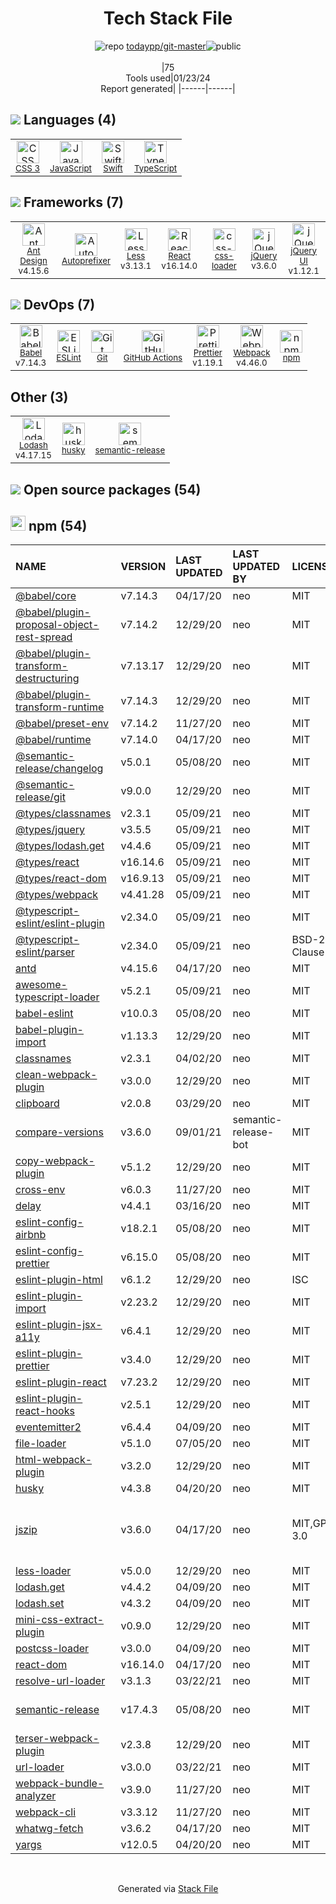 <!--
&lt;--- Readme.md Snippet without images Start ---&gt;
## Tech Stack
todaypp/git-master is built on the following main stack:

- [Swift](https://developer.apple.com/swift/) – Languages
- [React](https://reactjs.org/) – Javascript UI Libraries
- [jQuery](http://jquery.com/) – Javascript UI Libraries
- [jQuery UI](http://jqueryui.com/) – Javascript UI Libraries
- [Less](http://lesscss.org/) – CSS Pre-processors / Extensions
- [JavaScript](https://developer.mozilla.org/en-US/docs/Web/JavaScript) – Languages
- [TypeScript](http://www.typescriptlang.org) – Languages
- [Webpack](http://webpack.js.org) – JS Build Tools / JS Task Runners
- [Autoprefixer](https://github.com/postcss/autoprefixer) – CSS Pre-processors / Extensions
- [Lodash](https://lodash.com) – Javascript Utilities & Libraries
- [Babel](http://babeljs.io/) – JavaScript Compilers
- [ESLint](http://eslint.org/) – Code Review
- [Ant Design](https://ant.design) – JavaScript Framework Components
- [Prettier](https://prettier.io/) – Code Review
- [css-loader](https://github.com/webpack-contrib/css-loader) – CSS Pre-processors / Extensions
- [GitHub Actions](https://github.com/features/actions) – Continuous Integration

Full tech stack [here](/techstack.md)

&lt;--- Readme.md Snippet without images End ---&gt;

&lt;--- Readme.md Snippet with images Start ---&gt;
## Tech Stack
todaypp/git-master is built on the following main stack:

- <img width='25' height='25' src='https://img.stackshare.io/service/1009/tuHsaI2U.png' alt='Swift'/> [Swift](https://developer.apple.com/swift/) – Languages
- <img width='25' height='25' src='https://img.stackshare.io/service/1020/OYIaJ1KK.png' alt='React'/> [React](https://reactjs.org/) – Javascript UI Libraries
- <img width='25' height='25' src='https://img.stackshare.io/service/1021/lxEKmMnB_400x400.jpg' alt='jQuery'/> [jQuery](http://jquery.com/) – Javascript UI Libraries
- <img width='25' height='25' src='https://img.stackshare.io/service/1022/jqueryui_avatar_96.png' alt='jQuery UI'/> [jQuery UI](http://jqueryui.com/) – Javascript UI Libraries
- <img width='25' height='25' src='https://img.stackshare.io/service/1170/default_957cbc0168b4d37265e264469c888f776e57f42c.png' alt='Less'/> [Less](http://lesscss.org/) – CSS Pre-processors / Extensions
- <img width='25' height='25' src='https://img.stackshare.io/service/1209/javascript.jpeg' alt='JavaScript'/> [JavaScript](https://developer.mozilla.org/en-US/docs/Web/JavaScript) – Languages
- <img width='25' height='25' src='https://img.stackshare.io/service/1612/bynNY5dJ.jpg' alt='TypeScript'/> [TypeScript](http://www.typescriptlang.org) – Languages
- <img width='25' height='25' src='https://img.stackshare.io/service/1682/IMG_4636.PNG' alt='Webpack'/> [Webpack](http://webpack.js.org) – JS Build Tools / JS Task Runners
- <img width='25' height='25' src='https://img.stackshare.io/service/2202/72d087642cfce6fef6f2dabec5bf49e8_400x400.png' alt='Autoprefixer'/> [Autoprefixer](https://github.com/postcss/autoprefixer) – CSS Pre-processors / Extensions
- <img width='25' height='25' src='https://img.stackshare.io/service/2438/lodash.png' alt='Lodash'/> [Lodash](https://lodash.com) – Javascript Utilities & Libraries
- <img width='25' height='25' src='https://img.stackshare.io/service/2739/-1wfGjNw.png' alt='Babel'/> [Babel](http://babeljs.io/) – JavaScript Compilers
- <img width='25' height='25' src='https://img.stackshare.io/service/3337/Q4L7Jncy.jpg' alt='ESLint'/> [ESLint](http://eslint.org/) – Code Review
- <img width='25' height='25' src='https://img.stackshare.io/service/6112/12101536.png' alt='Ant Design'/> [Ant Design](https://ant.design) – JavaScript Framework Components
- <img width='25' height='25' src='https://img.stackshare.io/service/7035/default_66f265943abed56bcdbfca1c866a4261b1fbb063.jpg' alt='Prettier'/> [Prettier](https://prettier.io/) – Code Review
- <img width='25' height='25' src='https://img.stackshare.io/service/8074/default_d2b16fd6997fb2e164de645a34f9b8d5a880d999.png' alt='css-loader'/> [css-loader](https://github.com/webpack-contrib/css-loader) – CSS Pre-processors / Extensions
- <img width='25' height='25' src='https://img.stackshare.io/service/11563/actions.png' alt='GitHub Actions'/> [GitHub Actions](https://github.com/features/actions) – Continuous Integration

Full tech stack [here](/techstack.md)

&lt;--- Readme.md Snippet with images End ---&gt;
-->
<div align="center">

# Tech Stack File
![](https://img.stackshare.io/repo.svg "repo") [todaypp/git-master](https://github.com/todaypp/git-master)![](https://img.stackshare.io/public_badge.svg "public")
<br/><br/>
|75<br/>Tools used|01/23/24 <br/>Report generated|
|------|------|
</div>

## <img src='https://img.stackshare.io/languages.svg'/> Languages (4)
<table><tr>
  <td align='center'>
  <img width='36' height='36' src='https://img.stackshare.io/service/6727/css.png' alt='CSS 3'>
  <br>
  <sub><a href="https://developer.mozilla.org/en-US/docs/Web/CSS/CSS3">CSS 3</a></sub>
  <br>
  <sub></sub>
</td>

<td align='center'>
  <img width='36' height='36' src='https://img.stackshare.io/service/1209/javascript.jpeg' alt='JavaScript'>
  <br>
  <sub><a href="https://developer.mozilla.org/en-US/docs/Web/JavaScript">JavaScript</a></sub>
  <br>
  <sub></sub>
</td>

<td align='center'>
  <img width='36' height='36' src='https://img.stackshare.io/service/1009/tuHsaI2U.png' alt='Swift'>
  <br>
  <sub><a href="https://developer.apple.com/swift/">Swift</a></sub>
  <br>
  <sub></sub>
</td>

<td align='center'>
  <img width='36' height='36' src='https://img.stackshare.io/service/1612/bynNY5dJ.jpg' alt='TypeScript'>
  <br>
  <sub><a href="http://www.typescriptlang.org">TypeScript</a></sub>
  <br>
  <sub></sub>
</td>

</tr>
</table>

## <img src='https://img.stackshare.io/frameworks.svg'/> Frameworks (7)
<table><tr>
  <td align='center'>
  <img width='36' height='36' src='https://img.stackshare.io/service/6112/12101536.png' alt='Ant Design'>
  <br>
  <sub><a href="https://ant.design">Ant Design</a></sub>
  <br>
  <sub>v4.15.6</sub>
</td>

<td align='center'>
  <img width='36' height='36' src='https://img.stackshare.io/service/2202/72d087642cfce6fef6f2dabec5bf49e8_400x400.png' alt='Autoprefixer'>
  <br>
  <sub><a href="https://github.com/postcss/autoprefixer">Autoprefixer</a></sub>
  <br>
  <sub></sub>
</td>

<td align='center'>
  <img width='36' height='36' src='https://img.stackshare.io/service/1170/default_957cbc0168b4d37265e264469c888f776e57f42c.png' alt='Less'>
  <br>
  <sub><a href="http://lesscss.org/">Less</a></sub>
  <br>
  <sub>v3.13.1</sub>
</td>

<td align='center'>
  <img width='36' height='36' src='https://img.stackshare.io/service/1020/OYIaJ1KK.png' alt='React'>
  <br>
  <sub><a href="https://reactjs.org/">React</a></sub>
  <br>
  <sub>v16.14.0</sub>
</td>

<td align='center'>
  <img width='36' height='36' src='https://img.stackshare.io/service/8074/default_d2b16fd6997fb2e164de645a34f9b8d5a880d999.png' alt='css-loader'>
  <br>
  <sub><a href="https://github.com/webpack-contrib/css-loader">css-loader</a></sub>
  <br>
  <sub></sub>
</td>

<td align='center'>
  <img width='36' height='36' src='https://img.stackshare.io/service/1021/lxEKmMnB_400x400.jpg' alt='jQuery'>
  <br>
  <sub><a href="http://jquery.com/">jQuery</a></sub>
  <br>
  <sub>v3.6.0</sub>
</td>

<td align='center'>
  <img width='36' height='36' src='https://img.stackshare.io/service/1022/jqueryui_avatar_96.png' alt='jQuery UI'>
  <br>
  <sub><a href="http://jqueryui.com/">jQuery UI</a></sub>
  <br>
  <sub>v1.12.1</sub>
</td>

</tr>
</table>

## <img src='https://img.stackshare.io/devops.svg'/> DevOps (7)
<table><tr>
  <td align='center'>
  <img width='36' height='36' src='https://img.stackshare.io/service/2739/-1wfGjNw.png' alt='Babel'>
  <br>
  <sub><a href="http://babeljs.io/">Babel</a></sub>
  <br>
  <sub>v7.14.3</sub>
</td>

<td align='center'>
  <img width='36' height='36' src='https://img.stackshare.io/service/3337/Q4L7Jncy.jpg' alt='ESLint'>
  <br>
  <sub><a href="http://eslint.org/">ESLint</a></sub>
  <br>
  <sub></sub>
</td>

<td align='center'>
  <img width='36' height='36' src='https://img.stackshare.io/service/1046/git.png' alt='Git'>
  <br>
  <sub><a href="http://git-scm.com/">Git</a></sub>
  <br>
  <sub></sub>
</td>

<td align='center'>
  <img width='36' height='36' src='https://img.stackshare.io/service/11563/actions.png' alt='GitHub Actions'>
  <br>
  <sub><a href="https://github.com/features/actions">GitHub Actions</a></sub>
  <br>
  <sub></sub>
</td>

<td align='center'>
  <img width='36' height='36' src='https://img.stackshare.io/service/7035/default_66f265943abed56bcdbfca1c866a4261b1fbb063.jpg' alt='Prettier'>
  <br>
  <sub><a href="https://prettier.io/">Prettier</a></sub>
  <br>
  <sub>v1.19.1</sub>
</td>

<td align='center'>
  <img width='36' height='36' src='https://img.stackshare.io/service/1682/IMG_4636.PNG' alt='Webpack'>
  <br>
  <sub><a href="http://webpack.js.org">Webpack</a></sub>
  <br>
  <sub>v4.46.0</sub>
</td>

<td align='center'>
  <img width='36' height='36' src='https://img.stackshare.io/service/1120/lejvzrnlpb308aftn31u.png' alt='npm'>
  <br>
  <sub><a href="https://www.npmjs.com/">npm</a></sub>
  <br>
  <sub></sub>
</td>

</tr>
</table>

## Other (3)
<table><tr>
  <td align='center'>
  <img width='36' height='36' src='https://img.stackshare.io/service/2438/lodash.png' alt='Lodash'>
  <br>
  <sub><a href="https://lodash.com">Lodash</a></sub>
  <br>
  <sub>v4.17.15</sub>
</td>

<td align='center'>
  <img width='36' height='36' src='https://img.stackshare.io/service/9527/5502029.jpeg' alt='husky'>
  <br>
  <sub><a href="https://github.com/typicode/husky">husky</a></sub>
  <br>
  <sub></sub>
</td>

<td align='center'>
  <img width='36' height='36' src='https://img.stackshare.io/service/10156/12867925.png' alt='semantic-release'>
  <br>
  <sub><a href="https://github.com/semantic-release/semantic-release">semantic-release</a></sub>
  <br>
  <sub></sub>
</td>

</tr>
</table>


## <img src='https://img.stackshare.io/group.svg' /> Open source packages (54)</h2>

## <img width='24' height='24' src='https://img.stackshare.io/service/1120/lejvzrnlpb308aftn31u.png'/> npm (54)

|NAME|VERSION|LAST UPDATED|LAST UPDATED BY|LICENSE|VULNERABILITIES|
|:------|:------|:------|:------|:------|:------|
|[@babel/core](https://www.npmjs.com/@babel/core)|v7.14.3|04/17/20|neo |MIT|N/A|
|[@babel/plugin-proposal-object-rest-spread](https://www.npmjs.com/@babel/plugin-proposal-object-rest-spread)|v7.14.2|12/29/20|neo |MIT|N/A|
|[@babel/plugin-transform-destructuring](https://www.npmjs.com/@babel/plugin-transform-destructuring)|v7.13.17|12/29/20|neo |MIT|N/A|
|[@babel/plugin-transform-runtime](https://www.npmjs.com/@babel/plugin-transform-runtime)|v7.14.3|12/29/20|neo |MIT|N/A|
|[@babel/preset-env](https://www.npmjs.com/@babel/preset-env)|v7.14.2|11/27/20|neo |MIT|N/A|
|[@babel/runtime](https://www.npmjs.com/@babel/runtime)|v7.14.0|04/17/20|neo |MIT|N/A|
|[@semantic-release/changelog](https://www.npmjs.com/@semantic-release/changelog)|v5.0.1|05/08/20|neo |MIT|N/A|
|[@semantic-release/git](https://www.npmjs.com/@semantic-release/git)|v9.0.0|12/29/20|neo |MIT|N/A|
|[@types/classnames](https://www.npmjs.com/@types/classnames)|v2.3.1|05/09/21|neo |MIT|N/A|
|[@types/jquery](https://www.npmjs.com/@types/jquery)|v3.5.5|05/09/21|neo |MIT|N/A|
|[@types/lodash.get](https://www.npmjs.com/@types/lodash.get)|v4.4.6|05/09/21|neo |MIT|N/A|
|[@types/react](https://www.npmjs.com/@types/react)|v16.14.6|05/09/21|neo |MIT|N/A|
|[@types/react-dom](https://www.npmjs.com/@types/react-dom)|v16.9.13|05/09/21|neo |MIT|N/A|
|[@types/webpack](https://www.npmjs.com/@types/webpack)|v4.41.28|05/09/21|neo |MIT|N/A|
|[@typescript-eslint/eslint-plugin](https://www.npmjs.com/@typescript-eslint/eslint-plugin)|v2.34.0|05/09/21|neo |MIT|N/A|
|[@typescript-eslint/parser](https://www.npmjs.com/@typescript-eslint/parser)|v2.34.0|05/09/21|neo |BSD-2-Clause|N/A|
|[antd](https://www.npmjs.com/antd)|v4.15.6|04/17/20|neo |MIT|N/A|
|[awesome-typescript-loader](https://www.npmjs.com/awesome-typescript-loader)|v5.2.1|05/09/21|neo |MIT|N/A|
|[babel-eslint](https://www.npmjs.com/babel-eslint)|v10.0.3|05/08/20|neo |MIT|N/A|
|[babel-plugin-import](https://www.npmjs.com/babel-plugin-import)|v1.13.3|12/29/20|neo |MIT|N/A|
|[classnames](https://www.npmjs.com/classnames)|v2.3.1|04/02/20|neo |MIT|N/A|
|[clean-webpack-plugin](https://www.npmjs.com/clean-webpack-plugin)|v3.0.0|12/29/20|neo |MIT|N/A|
|[clipboard](https://www.npmjs.com/clipboard)|v2.0.8|03/29/20|neo |MIT|N/A|
|[compare-versions](https://www.npmjs.com/compare-versions)|v3.6.0|09/01/21|semantic-release-bot |MIT|N/A|
|[copy-webpack-plugin](https://www.npmjs.com/copy-webpack-plugin)|v5.1.2|12/29/20|neo |MIT|N/A|
|[cross-env](https://www.npmjs.com/cross-env)|v6.0.3|11/27/20|neo |MIT|N/A|
|[delay](https://www.npmjs.com/delay)|v4.4.1|03/16/20|neo |MIT|N/A|
|[eslint-config-airbnb](https://www.npmjs.com/eslint-config-airbnb)|v18.2.1|05/08/20|neo |MIT|N/A|
|[eslint-config-prettier](https://www.npmjs.com/eslint-config-prettier)|v6.15.0|05/08/20|neo |MIT|N/A|
|[eslint-plugin-html](https://www.npmjs.com/eslint-plugin-html)|v6.1.2|12/29/20|neo |ISC|N/A|
|[eslint-plugin-import](https://www.npmjs.com/eslint-plugin-import)|v2.23.2|12/29/20|neo |MIT|N/A|
|[eslint-plugin-jsx-a11y](https://www.npmjs.com/eslint-plugin-jsx-a11y)|v6.4.1|12/29/20|neo |MIT|N/A|
|[eslint-plugin-prettier](https://www.npmjs.com/eslint-plugin-prettier)|v3.4.0|12/29/20|neo |MIT|N/A|
|[eslint-plugin-react](https://www.npmjs.com/eslint-plugin-react)|v7.23.2|12/29/20|neo |MIT|N/A|
|[eslint-plugin-react-hooks](https://www.npmjs.com/eslint-plugin-react-hooks)|v2.5.1|12/29/20|neo |MIT|N/A|
|[eventemitter2](https://www.npmjs.com/eventemitter2)|v6.4.4|04/09/20|neo |MIT|N/A|
|[file-loader](https://www.npmjs.com/file-loader)|v5.1.0|07/05/20|neo |MIT|N/A|
|[html-webpack-plugin](https://www.npmjs.com/html-webpack-plugin)|v3.2.0|12/29/20|neo |MIT|N/A|
|[husky](https://www.npmjs.com/husky)|v4.3.8|04/20/20|neo |MIT|N/A|
|[jszip](https://www.npmjs.com/jszip)|v3.6.0|04/17/20|neo |MIT,GPL-3.0|[CVE-2022-48285](https://github.com/advisories/GHSA-36fh-84j7-cv5h) (High)<br/>[CVE-2021-23413](https://github.com/advisories/GHSA-jg8v-48h5-wgxg) (Moderate)|
|[less-loader](https://www.npmjs.com/less-loader)|v5.0.0|12/29/20|neo |MIT|N/A|
|[lodash.get](https://www.npmjs.com/lodash.get)|v4.4.2|04/09/20|neo |MIT|N/A|
|[lodash.set](https://www.npmjs.com/lodash.set)|v4.3.2|04/09/20|neo |MIT|N/A|
|[mini-css-extract-plugin](https://www.npmjs.com/mini-css-extract-plugin)|v0.9.0|12/29/20|neo |MIT|N/A|
|[postcss-loader](https://www.npmjs.com/postcss-loader)|v3.0.0|04/09/20|neo |MIT|N/A|
|[react-dom](https://www.npmjs.com/react-dom)|v16.14.0|04/17/20|neo |MIT|N/A|
|[resolve-url-loader](https://www.npmjs.com/resolve-url-loader)|v3.1.3|03/22/21|neo |MIT|N/A|
|[semantic-release](https://www.npmjs.com/semantic-release)|v17.4.3|05/08/20|neo |MIT|[CVE-2022-31051](https://github.com/advisories/GHSA-x2pg-mjhr-2m5x) (Moderate)|
|[terser-webpack-plugin](https://www.npmjs.com/terser-webpack-plugin)|v2.3.8|12/29/20|neo |MIT|N/A|
|[url-loader](https://www.npmjs.com/url-loader)|v3.0.0|03/22/21|neo |MIT|N/A|
|[webpack-bundle-analyzer](https://www.npmjs.com/webpack-bundle-analyzer)|v3.9.0|11/27/20|neo |MIT|N/A|
|[webpack-cli](https://www.npmjs.com/webpack-cli)|v3.3.12|11/27/20|neo |MIT|N/A|
|[whatwg-fetch](https://www.npmjs.com/whatwg-fetch)|v3.6.2|04/17/20|neo |MIT|N/A|
|[yargs](https://www.npmjs.com/yargs)|v12.0.5|04/20/20|neo |MIT|N/A|

<br/>
<div align='center'>

Generated via [Stack File](https://github.com/marketplace/stack-file)
